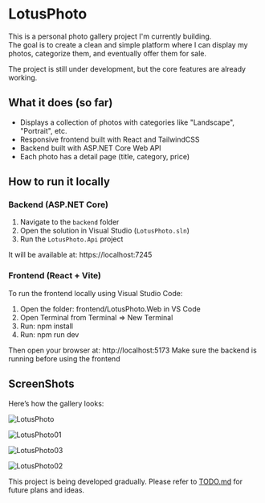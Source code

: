 # LotusPhoto

This is a personal photo gallery project I'm currently building.  
The goal is to create a clean and simple platform where I can display my photos, categorize them, and eventually offer them for sale.

The project is still under development, but the core features are already working.

## What it does (so far)

- Displays a collection of photos with categories like "Landscape", "Portrait", etc.
- Responsive frontend built with React and TailwindCSS
- Backend built with ASP.NET Core Web API
- Each photo has a detail page (title, category, price)

## How to run it locally

### Backend (ASP.NET Core)
1. Navigate to the `backend` folder
2. Open the solution in Visual Studio (`LotusPhoto.sln`)
3. Run the `LotusPhoto.Api` project

It will be available at: https://localhost:7245

### Frontend (React + Vite)
To run the frontend locally using Visual Studio Code:

1. Open the folder: frontend/LotusPhoto.Web in VS Code
2. Open Terminal from Terminal => New Terminal
3. Run: npm install
4. Run: npm run dev
 
Then open your browser at: http://localhost:5173
Make sure the backend is running before using the frontend

## ScreenShots
Here’s how the gallery looks:

![LotusPhoto](https://github.com/user-attachments/assets/284406df-d291-469b-bcb9-681bc25d08b5)

![LotusPhoto01](https://github.com/user-attachments/assets/9a4ae7c5-8f61-4ebf-a4aa-af65939151cb)

![LotusPhoto03](https://github.com/user-attachments/assets/200f8516-49f3-4318-993d-dbedb7bf3d30)

![LotusPhoto02](https://github.com/user-attachments/assets/7e333dad-2a66-4ae4-a541-4ab337a50f49)

This project is being developed gradually. 
Please refer to [TODO.md](./TODO.md) for future plans and ideas.
